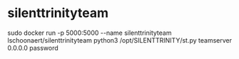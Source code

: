 # silenttrinityteam
sudo docker run -p 5000:5000 --name silenttrinityteam  lschoonaert/silenttrinityteam python3 /opt/SILENTTRINITY/st.py teamserver 0.0.0.0 password